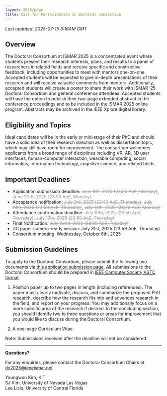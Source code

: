 ```yaml
---
layout: 2025/page
title: Call for Participation in Doctoral Consortium
---
```


*Last updated: 2025-07-15 3:16AM GMT*

## Overview
The Doctoral Consortium at ISMAR 2025 is a concentrated event where students present their research interests, plans, and results to a panel of researchers in related fields and receive specific and constructive feedback, including opportunities to meet with mentors one-on-one. Accepted students will be expected to give in-depth presentations of their research and will receive valuable comments from mentors. Additionally, accepted students will create a poster to share their work with ISMAR ’25 Doctoral Consortium and general conference attendees. Accepted students will have the option to publish their two-page extended abstract in the conference proceedings and to be included in the ISMAR 2025 online program. Abstracts may be archived in the IEEE Xplore digital library.

## Eligibility and Topics

Ideal candidates will be in the early or mid-stage of their PhD and should have a solid idea of their research direction as well as dissertation topic, which may still have room for improvement. The consortium welcomes applicants from a broad range of disciplines including VR, AR, 3D user interfaces, human-computer interaction, wearable computing, social informatics, information technology, cognitive science, and related fields.

## Important Deadlines

- Application submission deadline: <s style="color: #999;">June 9th, 2025 (23:59 AoE, Monday)</s>, <s style="color: #999;">June 30th, 2025 (23:59 AoE, Monday)</s>
- Acceptance notification: <s style="color: #999;">July 3rd, 2025 (23:59 AoE, Thursday)</s>, <s style="color: #999;">July 10th, 2025 (23:59 AoE, Thursday)</s>, <s style="color: #999;">July 14th, 2025 (23:59 AoE, Monday)</s>
- Attendance confirmation deadline: <s style="color: #999;">July 10th, 2025 (23:59 AoE, Thursday)</s>, <s style="color: #999;">July 17th, 2025 (23:59 AoE, Thursday)</s>
- Final Notification: <s style="color: #999;">July 22nd, 2025 (23:59 AoE, Tuesday)</s>
- DC paper camera-ready version: July 31st, 2025 (23:59 AoE, Thursday)
- Consortium meeting: Wednesday, October 8th, 2025

## Submission Guidelines

To apply to the Doctoral Consortium, please submit the following two documents via [this application submission page](https://docs.google.com/forms/d/e/1FAIpQLSfWP1MnaG23LKIT1QTa8Z9ARpMUlc9I2VFLvfGp29Dg2GuoDQ/viewform?usp=sharing). All submissions to the Doctoral Consortium should be prepared in [IEEE Computer Society VGTC format](https://tc.computer.org/vgtc/publications/conference/).

1. Position paper up to two pages in length (including references). The paper must clearly motivate, discuss, and summarize the proposed PhD research, describe how the research fits into and advances research in the field, and report on your progress. You may additionally focus on a more specific area of the research if desired. In the concluding section, you should identify two to three questions or areas for improvement that you would like to discuss during the Doctoral Consortium.

2. A one-page Curriculum Vitae.

Note: Submissions received after the deadline will not be considered.

----

**Questions?**

For any enquiries, please contact the Doctoral Consortium Chairs at <dc2025@ieeeismar.net>

Youngwon Kim, KIT\
SJ Kim, University of Nevada Las Vegas\
Lee Lisle, University of Central Florida
